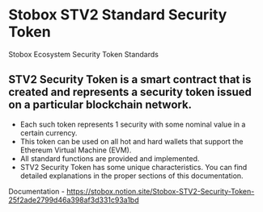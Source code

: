 # Stobox STV2 Standard Security Token
Stobox Ecosystem Security Token Standards

## STV2 Security Token is a smart contract that is created and represents a security token issued on a particular blockchain network.

- Each such token represents 1 security with some nominal value in a certain currency.
- This token can be used on all hot and hard wallets that support the Ethereum Virtual Machine (EVM).
- All standard functions are provided and implemented.
- STV2 Security Token has some unique characteristics. You can find detailed explanations in the proper sections of this documentation.

Documentation - https://stobox.notion.site/Stobox-STV2-Security-Token-25f2ade2799d46a398af3d331c93a1bd

